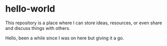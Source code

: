 # hello-world
This repository is a place where I can store ideas, resources, or even share and discuss things with others.

Hello, been a while since I was on here but giving it a go.
